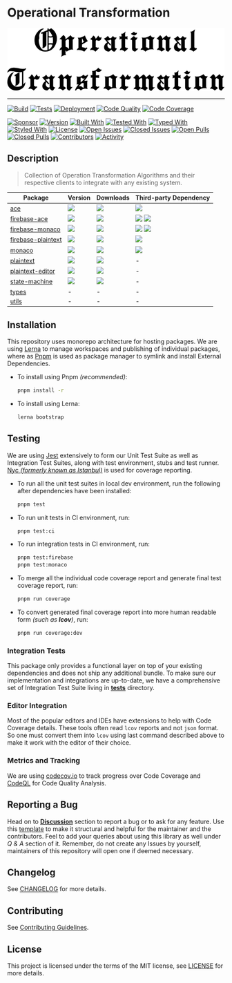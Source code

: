 # Operational Transformation

<p align="center">
  <a href="https://en.wikipedia.org/wiki/Operational_transformation" target="_blank">
    <img src=".github/images/otjs-logo.png" alt="@otjs" />
  </a>
</p>

---

[![Build](https://github.com/0xTheProDev/Operational-Transformation/actions/workflows/build.yml/badge.svg)](https://github.com/0xTheProDev/Operational-Transformation/actions/workflows/build.yml)
[![Tests](https://github.com/0xTheProDev/Operational-Transformation/actions/workflows/tests.yml/badge.svg)](https://github.com/0xTheProDev/Operational-Transformation/actions/workflows/tests.yml)
[![Deployment](https://github.com/0xTheProDev/Operational-Transformation/actions/workflows/deploy.yml/badge.svg?branch=v0.2.1)](https://github.com/0xTheProDev/Operational-Transformation/actions/workflows/deploy.yml)
[![Code Quality](https://github.com/0xTheProDev/Operational-Transformation/actions/workflows/quality.yml/badge.svg)](https://github.com/0xTheProDev/Operational-Transformation/security/code-scanning)
[![Code Coverage](https://codecov.io/gh/0xTheProDev/Operational-Transformation/branch/main/graph/badge.svg?token=R0T5YH3XX3)](https://codecov.io/gh/0xTheProDev/Operational-Transformation)

[![Sponsor](https://img.shields.io/badge/sponsor-30363D?style=for-the-badge&logo=GitHub-Sponsors&logoColor=#white)](https://github.com/sponsors/0xTheProDev)
[![Version](https://img.shields.io/github/lerna-json/v/0xTheProDev/Operational-Transformation?style=for-the-badge)](https://lerna.js.org)
[![Built With](https://img.shields.io/badge/built%20with-webpack-green?style=for-the-badge)](https://webpack.js.org)
[![Tested With](https://img.shields.io/badge/tested%20with-jest-yellowgreen?style=for-the-badge)](https://jestjs.io)
[![Typed With](https://img.shields.io/badge/typed%20with-TypeScript-blue?style=for-the-badge)](https://www.typescriptlang.org)
[![Styled With](https://img.shields.io/badge/code_style-prettier-ff69b4.svg?style=for-the-badge&label=styled%20with)](https://prettier.io)
[![License](https://img.shields.io/badge/license-MIT-yellow?style=for-the-badge)](LICENSE)
[![Open Issues](https://img.shields.io/github/issues-raw/0xTheProDev/Operational-Transformation?style=for-the-badge)](https://github.com/0xTheProDev/Operational-Transformation/issues)
[![Closed Issues](https://img.shields.io/github/issues-closed-raw/0xTheProDev/Operational-Transformation?style=for-the-badge)](https://github.com/0xTheProDev/Operational-Transformation/issues?q=is%3Aissue+is%3Aclosed)
[![Open Pulls](https://img.shields.io/github/issues-pr-raw/0xTheProDev/Operational-Transformation?style=for-the-badge)](https://github.com/0xTheProDev/Operational-Transformation/pulls)
[![Closed Pulls](https://img.shields.io/github/issues-pr-closed-raw/0xTheProDev/Operational-Transformation?style=for-the-badge)](https://github.com/0xTheProDev/Operational-Transformation/pulls?q=is%3Apr+is%3Aclosed)
[![Contributors](https://img.shields.io/github/contributors/0xTheProDev/Operational-Transformation?style=for-the-badge)](https://github.com/0xTheProDev/Operational-Transformation/graphs/contributors)
[![Activity](https://img.shields.io/github/last-commit/0xTheProDev/Operational-Transformation?style=for-the-badge&label=most%20recent%20activity)](https://github.com/0xTheProDev/Operational-Transformation/pulse)

## Description

> Collection of Operation Transformation Algorithms and their respective clients to integrate with any existing system.

<table>
  <thead>
    <tr>
      <th>Package</th>
      <th>Version</th>
      <th>Downloads</th>
      <th>Third-party Dependency</th>
    </tr>
  </thead>
  <tbody>
    <tr title="ace">
      <td><a href="https://github.com/0xTheProDev/Operational-Transformation/tree/main/packages/ace">ace</a></td>
      <td><a href="https://www.npmjs.com/package/@otjs/ace" target="_blank"><img src="https://img.shields.io/npm/v/@otjs/ace?style=for-the-badge"/></a></td>
      <td><a href="https://www.npmjs.com/package/@otjs/ace" target="_blank"><img src="https://img.shields.io/npm/dm/@otjs/ace?style=for-the-badge"/></a></td>
      <td><a href="https://www.npmjs.com/package/ace-builds" target="_blank"><img src="https://img.shields.io/npm/dependency-version/@otjs/ace/peer/ace-builds?style=for-the-badge"/></a></td>
    </tr>
    <tr title="firebase-ace">
      <td><a href="https://github.com/0xTheProDev/Operational-Transformation/tree/main/packages/firebase-ace">firebase-ace</a></td>
      <td><a href="https://www.npmjs.com/package/@otjs/firebase-ace" target="_blank"><img src="https://img.shields.io/npm/v/@otjs/firebase-ace?style=for-the-badge"/></a></td>
      <td><a href="https://www.npmjs.com/package/@otjs/firebase-ace" target="_blank"><img src="https://img.shields.io/npm/dm/@otjs/firebase-ace?style=for-the-badge"/></a></td>
      <td>
        <a href="https://www.npmjs.com/package/ace-builds" target="_blank"><img src="https://img.shields.io/npm/dependency-version/@otjs/firebase-ace/peer/ace-builds?style=for-the-badge"/></a>
        <a href="https://www.npmjs.com/package/firebase" target="_blank"><img src="https://img.shields.io/npm/dependency-version/@otjs/firebase-ace/peer/firebase?style=for-the-badge"/></a>
      </td>
    </tr>
    <tr title="firebase-monaco">
      <td><a href="https://github.com/0xTheProDev/Operational-Transformation/tree/main/packages/firebase-monaco">firebase-monaco</a></td>
      <td><a href="https://www.npmjs.com/package/@otjs/firebase-monaco" target="_blank"><img src="https://img.shields.io/npm/v/@otjs/firebase-monaco?style=for-the-badge"/></a></td>
      <td><a href="https://www.npmjs.com/package/@otjs/firebase-monaco" target="_blank"><img src="https://img.shields.io/npm/dm/@otjs/firebase-monaco?style=for-the-badge"/></a></td>
      <td>
        <a href="https://www.npmjs.com/package/firebase" target="_blank"><img src="https://img.shields.io/npm/dependency-version/@otjs/firebase-monaco/peer/firebase?style=for-the-badge"/></a>
        <a href="https://www.npmjs.com/package/monaco-editor" target="_blank"><img src="https://img.shields.io/npm/dependency-version/@otjs/firebase-monaco/peer/monaco-editor?style=for-the-badge"/></a>
      </td>
    </tr>
    <tr title="firebase-plaintext">
      <td><a href="https://github.com/0xTheProDev/Operational-Transformation/tree/main/packages/firebase-plaintext">firebase-plaintext</a></td>
      <td><a href="https://www.npmjs.com/package/@otjs/firebase-plaintext" target="_blank"><img src="https://img.shields.io/npm/v/@otjs/firebase-plaintext?style=for-the-badge"/></a></td>
      <td><a href="https://www.npmjs.com/package/@otjs/firebase-plaintext" target="_blank"><img src="https://img.shields.io/npm/dm/@otjs/firebase-plaintext?style=for-the-badge"/></a></td>
      <td><a href="https://www.npmjs.com/package/firebase"><img src="https://img.shields.io/npm/dependency-version/@otjs/firebase-plaintext/peer/firebase?style=for-the-badge"/></a></td>
    </tr>
    <tr title="monaco">
      <td><a href="https://github.com/0xTheProDev/Operational-Transformation/tree/main/packages/monaco">monaco</a></td>
      <td><a href="https://www.npmjs.com/package/@otjs/monaco" target="_blank"><img src="https://img.shields.io/npm/v/@otjs/monaco?style=for-the-badge"/></a></td>
      <td><a href="https://www.npmjs.com/package/@otjs/monaco" target="_blank"><img src="https://img.shields.io/npm/dm/@otjs/monaco?style=for-the-badge"/></a></td>
      <td><a href="https://www.npmjs.com/package/monaco-editor" target="_blank"><img src="https://img.shields.io/npm/dependency-version/@otjs/monaco/peer/monaco-editor?style=for-the-badge"/></a></td>
    </tr>
    <tr title="plaintext">
      <td><a href="https://github.com/0xTheProDev/Operational-Transformation/tree/main/packages/plaintext">plaintext</a></td>
      <td><a href="https://www.npmjs.com/package/@otjs/plaintext" target="_blank"><img src="https://img.shields.io/npm/v/@otjs/plaintext?style=for-the-badge"/></a></td>
      <td><a href="https://www.npmjs.com/package/@otjs/plaintext" target="_blank"><img src="https://img.shields.io/npm/dm/@otjs/plaintext?style=for-the-badge"/></a></td>
      <td>-</td>
    </tr>
    <tr title="plaintext-editor">
      <td><a href="https://github.com/0xTheProDev/Operational-Transformation/tree/main/packages/plaintext-editor">plaintext-editor</a></td>
      <td><a href="https://www.npmjs.com/package/@otjs/plaintext-editor" target="_blank"><img src="https://img.shields.io/npm/v/@otjs/plaintext-editor?style=for-the-badge"/></a></td>
      <td><a href="https://www.npmjs.com/package/@otjs/plaintext-editor" target="_blank"><img src="https://img.shields.io/npm/dm/@otjs/plaintext-editor?style=for-the-badge"/></a></td>
      <td>-</td>
    </tr>
    <tr title="state-machine">
      <td><a href="https://github.com/0xTheProDev/Operational-Transformation/tree/main/packages/state-machine">state-machine</a></td>
      <td><a href="https://www.npmjs.com/package/@otjs/state-machine" target="_blank"><img src="https://img.shields.io/npm/v/@otjs/state-machine?style=for-the-badge"/></a></td>
      <td><a href="https://www.npmjs.com/package/@otjs/state-machine" target="_blank"><img src="https://img.shields.io/npm/dm/@otjs/state-machine?style=for-the-badge"/></a></td>
      <td>-</td>
    </tr>
    <tr title="types">
      <td><a href="https://github.com/0xTheProDev/Operational-Transformation/tree/main/packages/types">types</a></td>
      <td>-</td>
      <td>-</td>
      <td>-</td>
    </tr>
    <tr title="utils">
      <td><a href="https://github.com/0xTheProDev/Operational-Transformation/tree/main/packages/utils">utils</a></td>
      <td>-</td>
      <td>-</td>
      <td>-</td>
    </tr>
  </tbody>
</table>

## Installation

This repository uses monorepo architecture for hosting packages. We are using [Lerna](https://lerna.js.org) to manage workspaces and publishing of individual packages, where as [Pnpm](https://pnpm.io) is used as package manager to symlink and install External Dependencies.

- To install using Pnpm _(recommended)_:

  ```sh
  pnpm install -r
  ```

- To install using Lerna:

  ```sh
  lerna bootstrap
  ```

## Testing

We are using [Jest](https://jestjs.io) extensively to form our Unit Test Suite as well as Integration Test Suites, along with test environment, stubs and test runner. [Nyc _(formerly known as Istanbul)_](https://istanbul.js.org/) is used for coverage reporting.

- To run all the unit test suites in local dev environment, run the following after dependencies have been installed:

  ```sh
  pnpm test
  ```

- To run unit tests in CI environment, run:

  ```sh
  pnpm test:ci
  ```

- To run integration tests in CI environment, run:

  ```sh
  pnpm test:firebase
  pnpm test:monaco
  ```

- To merge all the individual code coverage report and generate final test coverage report, run:

  ```sh
  pnpm run coverage
  ```

- To convert generated final coverage report into more human readable form _(such as **lcov**)_, run:

  ```sh
  pnpm run coverage:dev
  ```

### Integration Tests

This package only provides a functional layer on top of your existing dependencies and does not ship any additional bundle. To make sure our implementation and integrations are up-to-date, we have a comprehensive set of Integration Test Suite living in [**tests**](./__tests__) directory.

### Editor Integration

Most of the popular editors and IDEs have extensions to help with Code Coverage details. These tools often read `lcov` reports and not `json` format. So one must convert them into `lcov` using last command described above to make it work with the editor of their choice.

### Metrics and Tracking

We are using [codecov.io](https://about.codecov.io) to track progress over Code Coverage and [CodeQL](https://codeql.github.com) for Code Quality Analysis.

## Reporting a Bug

Head on to [**Discussion**](https://github.com/0xTheProDev/Operational-Transformation/discussions) section to report a bug or to ask for any feature. Use this [template](https://github.com/0xTheProDev/Operational-Transformation/discussions/30) to make it structural and helpful for the maintainer and the contributors. Feel to add your queries about using this library as well under _Q & A_ section of it. Remember, do not create any Issues by yourself, maintainers of this repository will open one if deemed necessary.

## Changelog

See [CHANGELOG](CHANGELOG.md) for more details.

## Contributing

See [Contributing Guidelines](.github/CONTRIBUTING.md).

## License

This project is licensed under the terms of the MIT license,
see [LICENSE](LICENSE) for more details.
